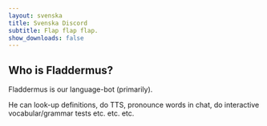 ```yaml
---
layout: svenska
title: Svenska Discord
subtitle: Flap flap flap.
show_downloads: false
---
```


## Who is Fladdermus?

Fladdermus is our language-bot (primarily).

He can look-up definitions, do TTS, pronounce words in chat, do interactive vocabular/grammar tests etc. etc. etc.